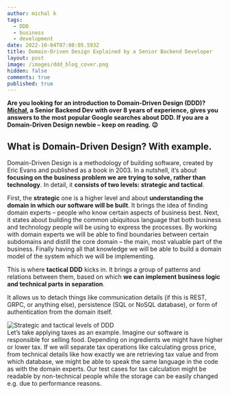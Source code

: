 ```yaml
---
author: michal k
tags:
  - DDD
  - business
  - development
date: 2022-10-04T07:08:05.593Z
title: Domain-Driven Design Explained by a Senior Backend Developer
layout: post
image: /images/ddd_blog_cover.png
hidden: false
comments: true
published: true
---
```

**Are you looking for an introduction to Domain-Driven Design (DDD)? [Michał](/blog/beyond-code-meet-michal-senior-backend-developer/), a Senior Backend Dev with over 8 years of experience, gives you answers to the most popular Google searches about DDD. If you are a Domain-Driven Design newbie – keep on reading. 😉**

## What is Domain-Driven Design? With example.

Domain-Driven Design is a methodology of building software, created by Eric Evans and published as a book in 2003. In a nutshell, it’s about **focusing on the business problem we are trying to solve, rather than technology**. In detail, it **consists of two levels: strategic and tactical**. 

First, the **strategic** one is a higher level and about **understanding the domain in which our software will be built**. It brings the idea of finding domain experts – people who know certain aspects of business best. Next, it states about building the common ubiquitous language that both business and technology people will be using to express the processes. By working with domain experts we will be able to find boundaries between certain subdomains and distill the core domain – the main, most valuable part of the business. Finally having all that knowledge we will be able to build a domain model of the system which we will be implementing.

This is where **tactical DDD** kicks in. It brings a group of patterns and relations between them, based on which **we can implement business logic and technical parts in separation**.

It allows us to detach things like communication details (if this is REST, GRPC, or anything else), persistence (SQL or NoSQL database), or form of authentication from the domain itself. 

<div class="image"><img src="/images/two_levels_ddd.png" alt="Strategic and tactical levels of DDD" title="undefined"  /> </div>

<div class="important-info"><div>Let’s take applying taxes as an example. Imagine our software is responsible for selling food. Depending on ingredients we might have higher or lower tax. If we will separate tax operations like calculating gross price, from technical details like how exactly we are retrieving tax value and from which database, we might be able to speak the same language in the code as with the domain experts. Our test cases for tax calculation might be readable by non-technical people while the storage can be easily changed e.g. due to performance reasons.</div></div>